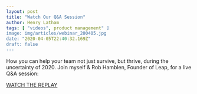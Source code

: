 ```yaml
---
layout: post
title: "Watch Our Q&A Session"
author: Henry Latham
tags: [ "videos", product management" ]
image: img/articles/webinar_200405.jpg
date: "2020-04-05T22:40:32.169Z"
draft: false
---
```


How you can help your team not just survive, but thrive, during the uncertainty of 2020. Join myself & Rob Hamblen, Founder of Leap, for a live Q&A session:

<a href="https://www.youtube.com/watch?v=bG9GLFC_FoY&t=1s">
WATCH THE REPLAY
</a>

<br />
<br />
<br />
<br />
